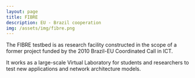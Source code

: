 ```yaml
---
layout: page
title: FIBRE
description: EU - Brazil cooperation
img: /assets/img/fibre.png
---
```


The FIBRE testbed is as research facility constructed in the scope of a former project funded by the 2010 Brazil-EU Coordinated Call in ICT.

It works as a large-scale Virtual Laboratory for students and researchers to test new applications and network architecture models.

